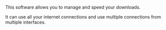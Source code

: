 This software allows you to manage and speed your downloads.

It can use all your internet connections and use multiple connections from multiple interfaces.
